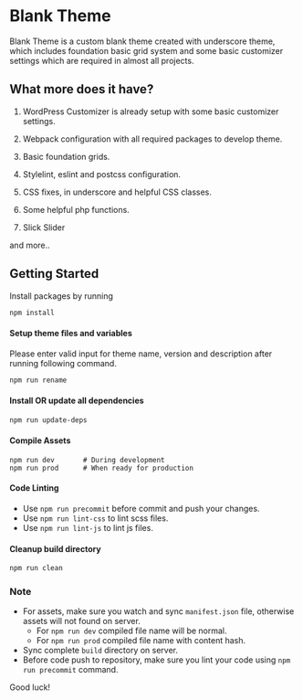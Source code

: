 Blank Theme
===

Blank Theme is a custom blank theme created with underscore theme, which includes foundation basic grid system and some basic customizer settings which are required in almost all projects.

What more does it have?
---------------

1) WordPress Customizer is already setup with some basic customizer settings.

2) Webpack configuration with all required packages to develop theme. 

3) Basic foundation grids.

4) Stylelint, eslint and postcss configuration.

5) CSS fixes, in underscore and helpful CSS classes.

6) Some helpful php functions.

7) Slick Slider

and more..

Getting Started
---------------

Install packages by running

```bash
npm install
```

#### Setup theme files and variables

Please enter valid input for theme name, version and description after running following command.

```bash
npm run rename
```

#### Install OR update all dependencies
```bash
npm run update-deps
```

#### Compile Assets
```
npm run dev       # During development
npm run prod      # When ready for production
```

#### Code Linting
- Use `npm run precommit` before commit and push your changes.
- Use `npm run lint-css` to lint scss files.
- Use `npm run lint-js` to lint js files.

#### Cleanup build directory
```bash
npm run clean
```

### Note
- For assets, make sure you watch and sync `manifest.json` file, otherwise assets will not found on server.
  - For `npm run dev` compiled file name will be normal.
  - For `npm run prod` compiled file name with content hash.
- Sync complete `build` directory on server. 
- Before code push to repository, make sure you lint your code using `npm run precommit` command.

Good luck!
